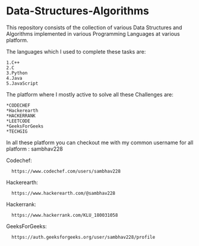 # Data-Structures-Algorithms
This repository consists of the collection of various Data Structures and Algorithms implemented in various Programming Languages at various platform.

The languages which I used to complete these tasks are:

    1.C++
    2.C
    3.Python
    4.Java
    5.JavaScript


The platform where I mostly active to solve all these Challenges are:
    
    *CODECHEF
    *Hackerearth
    *HACKERRANK
    *LEETCODE
    *GeeksForGeeks
    *TECHGIG
 
In all these platform you can checkout me with my common username for all platform : sambhav228

Codechef:

      https://www.codechef.com/users/sambhav228
     
Hackerearth:

      https://www.hackerearth.com/@sambhav228
      
Hackerrank:

      https://www.hackerrank.com/KLU_180031058
      
 GeeksForGeeks:
 
      https://auth.geeksforgeeks.org/user/sambhav228/profile
     
